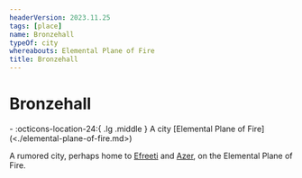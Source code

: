 ```yaml
---
headerVersion: 2023.11.25
tags: [place]
name: Bronzehall
typeOf: city
whereabouts: Elemental Plane of Fire
title: Bronzehall
---
```

# Bronzehall
<div class="grid cards ext-narrow-margin ext-one-column" markdown>
-    :octicons-location-24:{ .lg .middle } A city [Elemental Plane of Fire](<./elemental-plane-of-fire.md>)  
</div>


A rumored city, perhaps home to [Efreeti](<../../../../../species/children-of-the-riving/elementals/efreeti.md>) and [Azer](<../../../../../species/children-of-the-riving/elementals/azer.md>), on the Elemental Plane of Fire.


